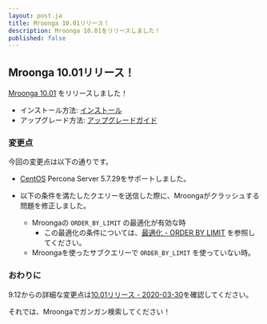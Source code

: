 ```yaml
---
layout: post.ja
title: Mroonga 10.01リリース！
description: Mroonga 10.01をリリースしました！
published: false
---
```


## Mroonga 10.01リリース！

[Mroonga 10.01](/ja/docs/news.html#release-10-01) をリリースしました！

* インストール方法: [インストール](/ja/docs/install.html)
* アップグレード方法: [アップグレードガイド](/ja/docs/upgrade.html)

### 変更点

今回の変更点は以下の通りです。

  * [CentOS](/ja/docs/install/centos) Percona Server 5.7.29をサポートしました。

  * 以下の条件を満たしたクエリーを送信した際に、Mroongaがクラッシュする問題を修正しました。

    * Mroongaの ``ORDER_BY_LIMIT`` の最適化が有効な時
      * この最適化の条件については、[最適化 - ORDER BY LIMIT](https://mroonga.org/ja/docs/reference/optimizations.html#order-by-limit) を参照してください。
    * Mroongaを使ったサブクエリーで ``ORDER_BY_LIMIT`` を使っていない時。

### おわりに

9.12からの詳細な変更点は[10.01リリース - 2020-03-30](/ja/docs/news.html#release-10-01)を確認してください。

それでは、Mroongaでガンガン検索してください！
